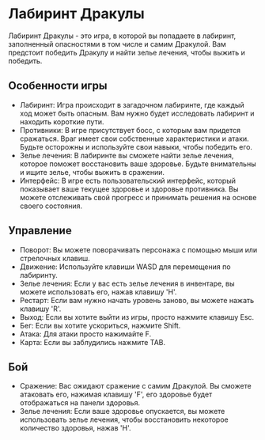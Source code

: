 # Лабиринт Дракулы

Лабиринт Дракулы - это игра, в которой вы попадаете в лабиринт, заполненный опасностями в том числе и самим Дракулой. Вам предстоит победить Дракулу и найти зелье лечения, чтобы выжить и победить.

## Особенности игры

- Лабиринт: Игра происходит в загадочном лабиринте, где каждый ход может быть опасным. Вам нужно будет исследовать лабиринт и находить короткие пути.
- Противники: В игре присутствует босс, с которым вам придется сражаться. Враг имеет свои собственные характеристики и атаки. Будьте осторожны и используйте свои навыки, чтобы победить его.
- Зелье лечения: В лабиринте вы сможете найти зелье лечения, которое поможет восстановить ваше здоровье. Будьте внимательны и ищите зелье, чтобы выжить в сражении.
- Интерфейс: В игре есть пользовательский интерфейс, который показывает ваше текущее здоровье и здоровье противника. Вы можете отслеживать свой прогресс и принимать решения на основе своего состояния.

## Управление

- Поворот: Вы можете поворачивать персонажа с помощью мыши или стрелочных клавиш.
- Движение: Используйте клавиши WASD для перемещения по лабиринту.
- Зелье лечения: Если у вас есть зелье лечения в инвентаре, вы можете использовать его, нажав клавишу 'H'.
- Рестарт: Если вам нужно начать уровень заново, вы можете нажать клавишу 'R'.
- Выход: Если вы хотите выйти из игры, просто нажмите клавишу Esc.
- Бег: Если вы хотите ускориться, нажмите Shift.
- Атака: Для атаки просто нажимайте F.
- Карта: Если вы заблудились нажмите TAB.

## Бой

- Сражение: Вас ожидают сражение с самим Дракулой. Вы сможете атаковать его, нажимая клавишу 'F', его здоровье будет отображаться на панели здоровья.
- Зелье лечения: Если ваше здоровье опускается, вы можете использовать зелье лечения, чтобы восстановить некоторое количество здоровья, нажав 'H'.

